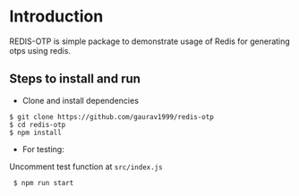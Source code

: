 # Introduction
REDIS-OTP is simple package to demonstrate usage of Redis for generating otps using redis.

## Steps to install and run

- Clone and install dependencies

```
$ git clone https://github.com/gaurav1999/redis-otp
$ cd redis-otp
$ npm install
```

- For testing:

Uncomment test function at `src/index.js`

```
 $ npm run start
```